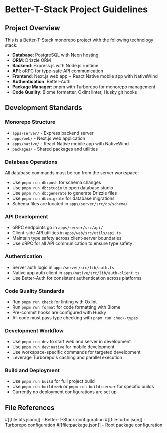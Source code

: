 # Better-T-Stack Project Guidelines

## Project Overview

This is a Better-T-Stack monorepo project with the following technology stack:

- **Database**: PostgreSQL with Neon hosting
- **ORM**: Drizzle ORM
- **Backend**: Express.js with Node.js runtime
- **API**: oRPC for type-safe API communication
- **Frontend**: Next.js web app + React Native mobile app with NativeWind
- **Authentication**: Better-Auth
- **Package Manager**: pnpm with Turborepo for monorepo management
- **Code Quality**: Biome formatter, Oxlint linter, Husky git hooks

## Development Standards

### Monorepo Structure
- `apps/server/` - Express backend server
- `apps/web/` - Next.js web application  
- `apps/native/` - React Native mobile app with NativeWind
- `packages/` - Shared packages and utilities

### Database Operations
All database commands must be run from the server workspace:
- Use `pnpm run db:push` for schema changes
- Use `pnpm run db:studio` to open database studio
- Use `pnpm run db:generate` to generate Drizzle files
- Use `pnpm run db:migrate` for database migrations
- Schema files are located in `apps/server/src/db/schema/`

### API Development
- oRPC endpoints go in `apps/server/src/api/`
- Client-side API utilities in `apps/web/src/utils/api.ts`
- Maintain type safety across client-server boundaries
- Use oRPC for all API communication to ensure type safety

### Authentication
- Server auth logic in `apps/server/src/lib/auth.ts`
- Native app auth client in `apps/native/src/lib/auth-client.ts`
- Use Better-Auth for consistent authentication across platforms

### Code Quality Standards
- Run `pnpm run check` for linting with Oxlint
- Run `pnpm run format` for code formatting with Biome
- Pre-commit hooks are configured with Husky
- All code must pass type checking with `pnpm run check-types`

### Development Workflow
- Use `pnpm run dev` to start web and server in development
- Use `pnpm run dev:native` for mobile development
- Use workspace-specific commands for targeted development
- Leverage Turborepo's caching and parallel execution

### Build and Deployment
- Use `pnpm run build` for full project build
- Use `pnpm run build:web` or `pnpm run build:server` for specific builds
- Currently no deployment configurations are set up

## File References

#[[file:bts.jsonc]] - Better-T-Stack configuration
#[[file:turbo.json]] - Turborepo configuration
#[[file:package.json]] - Root package configuration